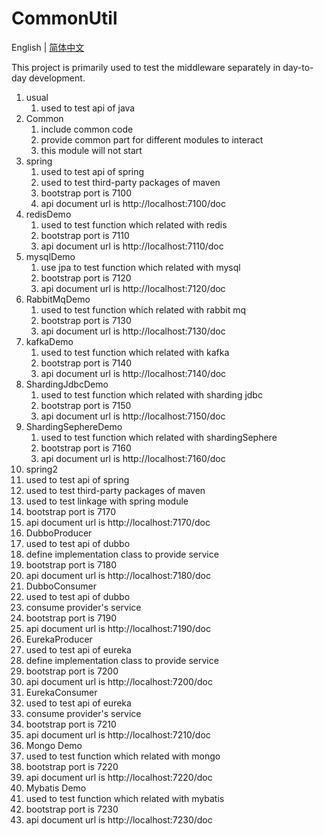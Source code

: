 # CommonUtil

English | [简体中文](https://github.com/cartoonYu/CommonUtil/blob/main/README-ZN.md)

This project is primarily used to test the middleware separately in day-to-day development.
1. usual
   1. used to test api of java
2. Common
   1. include common code
   2. provide common part for different modules to interact
   3. this module will not start
3. spring
   1. used to test api of spring
   2. used to test third-party packages of maven
   3. bootstrap port is 7100
   4. api document url is http://localhost:7100/doc
4. redisDemo
   1. used to test function which related with redis
   2. bootstrap port is 7110
   3. api document url is http://localhost:7110/doc
5. mysqlDemo
   1. use jpa to test function which related with mysql
   2. bootstrap port is 7120
   3. api document url is http://localhost:7120/doc
6. RabbitMqDemo
   1. used to test function which related with rabbit mq
   2. bootstrap port is 7130
   3. api document url is http://localhost:7130/doc
7. kafkaDemo
   1. used to test function which related with kafka
   2. bootstrap port is 7140
   3. api document url is http://localhost:7140/doc
8. ShardingJdbcDemo
   1. used to test function which related with sharding jdbc
   2. bootstrap port is 7150
   3. api document url is http://localhost:7150/doc
9. ShardingSephereDemo
   1. used to test function which related with shardingSephere
   2. bootstrap port is 7160
   3. api document url is http://localhost:7160/doc
10. spring2
   1. used to test api of spring
   2. used to test third-party packages of maven
   3. used to test linkage with spring module
   3. bootstrap port is 7170
   4. api document url is http://localhost:7170/doc
11. DubboProducer
   1. used to test api of dubbo
   2. define implementation class to provide service
   3. bootstrap port is 7180
   4. api document url is http://localhost:7180/doc
12. DubboConsumer
   1. used to test api of dubbo
   2. consume provider's service
   3. bootstrap port is 7190
   4. api document url is http://localhost:7190/doc
13. EurekaProducer
   1. used to test api of eureka
   2. define implementation class to provide service
   3. bootstrap port is 7200
   4. api document url is http://localhost:7200/doc
14. EurekaConsumer
   1. used to test api of eureka
   2. consume provider's service
   3. bootstrap port is 7210
   4. api document url is http://localhost:7210/doc
15. Mongo Demo
   1. used to test function which related with mongo
   2. bootstrap port is 7220
   3. api document url is http://localhost:7220/doc
16. Mybatis Demo
   1. used to test function which related with mybatis
   2. bootstrap port is 7230
   3. api document url is http://localhost:7230/doc
